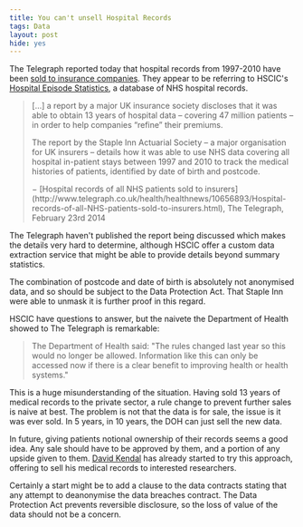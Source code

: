```yaml
---
title: You can't unsell Hospital Records
tags: Data
layout: post
hide: yes
---
```

The Telegraph reported today that hospital records from 1997-2010 have been [sold to insurance companies](http://www.telegraph.co.uk/health/healthnews/10656893/Hospital-records-of-all-NHS-patients-sold-to-insurers.html). They appear to be referring to HSCIC's [Hospital Episode Statistics](http://www.hscic.gov.uk/hes), a database of NHS hospital records.
<!--more-->

<blockquote>
	<p>[&hellip;] a report by a major UK insurance society discloses that it was able to obtain 13 years of hospital data – covering 47 million patients – in order to help companies “refine” their premiums.</p>
	<p>The report by the Staple Inn Actuarial Society – a major organisation for UK insurers – details how it was able to use NHS data covering all hospital in-patient stays between 1997 and 2010 to track the medical histories of patients, identified by date of birth and postcode.</p>
	<p>− [Hospital records of all NHS patients sold to insurers](http://www.telegraph.co.uk/health/healthnews/10656893/Hospital-records-of-all-NHS-patients-sold-to-insurers.html), The Telegraph, February 23rd 2014</p>
</blockquote>

The Telegraph haven't published the report being discussed which makes the details very hard to determine, although HSCIC offer a custom data extraction service that might be able to provide details beyond summary statistics.

The combination of postcode and date of birth is absolutely not anonymised data, and so should be subject to the Data Protection Act. That Staple Inn were able to unmask it is further proof in this regard.

HSCIC have questions to answer, but the naivete the Department of Health showed to The Telegraph is remarkable:

> The Department of Health said: "The rules changed last year so this would no longer be allowed. Information like this can only be accessed now if there is a clear benefit to improving health or health systems."

This is a huge misunderstanding of the situation. Having sold 13 years of medical records to the private sector, a rule change to prevent further sales is naive at best. The problem is not that the data is for sale, the issue is it was ever sold. In 5 years, in 10 years, the DOH can just sell the new data.

In future, giving patients notional ownership of their records seems a good idea. Any sale should have to be approved by them, and a portion of any upside given to them.  [David Kendal](http://dpk.io/medicalrecords) has already started to try this approach, offering to sell his medical records to interested researchers.

Certainly a start might be to add a clause to the data contracts stating that any attempt to deanonymise the data breaches contract. The Data Protection Act prevents reversible disclosure, so the loss of value of the data should not be a concern.
